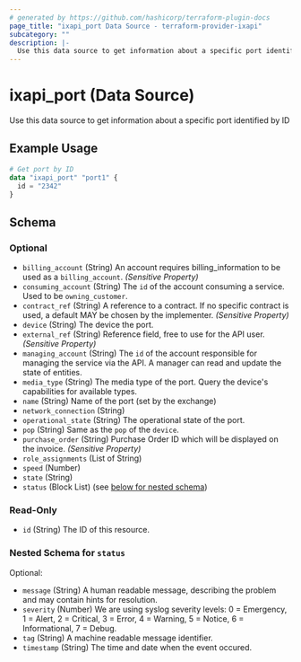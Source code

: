 ```yaml
---
# generated by https://github.com/hashicorp/terraform-plugin-docs
page_title: "ixapi_port Data Source - terraform-provider-ixapi"
subcategory: ""
description: |-
  Use this data source to get information about a specific port identified by ID
---
```


# ixapi_port (Data Source)

Use this data source to get information about a specific port identified by ID

## Example Usage

```terraform
# Get port by ID
data "ixapi_port" "port1" {
  id = "2342"
}
```

<!-- schema generated by tfplugindocs -->
## Schema

### Optional

- `billing_account` (String) An account requires billing_information to be used as a `billing_account`. *(Sensitive Property)*
- `consuming_account` (String) The `id` of the account consuming a service.  Used to be `owning_customer`.
- `contract_ref` (String) A reference to a contract. If no specific contract is used, a default MAY be chosen by the implementer. *(Sensitive Property)*
- `device` (String) The device the port.
- `external_ref` (String) Reference field, free to use for the API user. *(Sensitive Property)*
- `managing_account` (String) The `id` of the account responsible for managing the service via the API. A manager can read and update the state of entities.
- `media_type` (String) The media type of the port. Query the device's capabilities for available types.
- `name` (String) Name of the port (set by the exchange)
- `network_connection` (String)
- `operational_state` (String) The operational state of the port.
- `pop` (String) Same as the `pop` of the `device`.
- `purchase_order` (String) Purchase Order ID which will be displayed on the invoice. *(Sensitive Property)*
- `role_assignments` (List of String)
- `speed` (Number)
- `state` (String)
- `status` (Block List) (see [below for nested schema](#nestedblock--status))

### Read-Only

- `id` (String) The ID of this resource.

<a id="nestedblock--status"></a>
### Nested Schema for `status`

Optional:

- `message` (String) A human readable message, describing the problem and may contain hints for resolution.
- `severity` (Number) We are using syslog severity levels: 0 = Emergency, 1 = Alert, 2 = Critical, 3 = Error, 4 = Warning, 5 = Notice, 6 = Informational, 7 = Debug.
- `tag` (String) A machine readable message identifier.
- `timestamp` (String) The time and date when the event occured.


